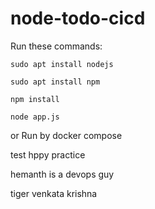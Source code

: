 # node-todo-cicd

Run these commands:


`sudo apt install nodejs`


`sudo apt install npm`


`npm install`

`node app.js`

or Run by docker compose

test
hppy practice

hemanth is a devops guy

tiger venkata krishna

